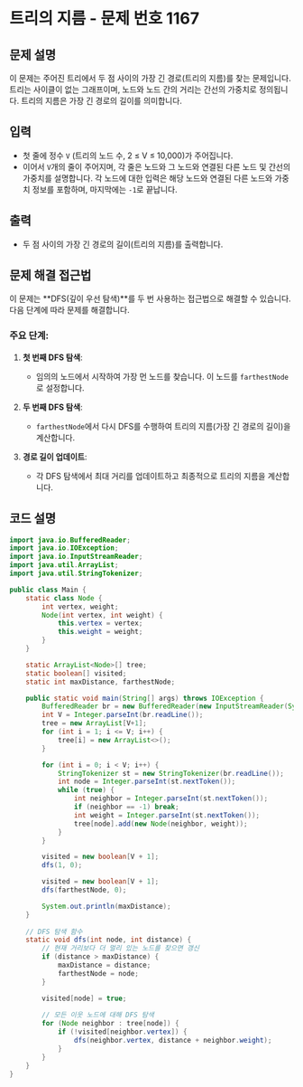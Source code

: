 # 트리의 지름 - 문제 번호 1167

## 문제 설명

이 문제는 주어진 트리에서 두 점 사이의 가장 긴 경로(트리의 지름)를 찾는 문제입니다. 트리는 사이클이 없는 그래프이며, 노드와 노드 간의 거리는 간선의 가중치로 정의됩니다. 트리의 지름은 가장 긴 경로의 길이를 의미합니다.

## 입력

- 첫 줄에 정수 `V` (트리의 노드 수, 2 ≤ V ≤ 10,000)가 주어집니다.
- 이어서 `V`개의 줄이 주어지며, 각 줄은 노드와 그 노드와 연결된 다른 노드 및 간선의 가중치를 설명합니다. 각 노드에 대한 입력은 해당 노드와 연결된 다른 노드와 가중치 정보를 포함하며, 마지막에는 `-1`로 끝납니다.

## 출력

- 두 점 사이의 가장 긴 경로의 길이(트리의 지름)를 출력합니다.

## 문제 해결 접근법

이 문제는 **DFS(깊이 우선 탐색)**를 두 번 사용하는 접근법으로 해결할 수 있습니다. 다음 단계에 따라 문제를 해결합니다.

### 주요 단계:

1. **첫 번째 DFS 탐색**:
   - 임의의 노드에서 시작하여 가장 먼 노드를 찾습니다. 이 노드를 `farthestNode`로 설정합니다.

2. **두 번째 DFS 탐색**:
   - `farthestNode`에서 다시 DFS를 수행하여 트리의 지름(가장 긴 경로의 길이)을 계산합니다.

3. **경로 길이 업데이트**:
   - 각 DFS 탐색에서 최대 거리를 업데이트하고 최종적으로 트리의 지름을 계산합니다.

## 코드 설명

```java
import java.io.BufferedReader;
import java.io.IOException;
import java.io.InputStreamReader;
import java.util.ArrayList;
import java.util.StringTokenizer;

public class Main {
    static class Node {
        int vertex, weight;
        Node(int vertex, int weight) {
            this.vertex = vertex;
            this.weight = weight;
        }
    }

    static ArrayList<Node>[] tree;
    static boolean[] visited;
    static int maxDistance, farthestNode;

    public static void main(String[] args) throws IOException {
        BufferedReader br = new BufferedReader(new InputStreamReader(System.in));
        int V = Integer.parseInt(br.readLine());
        tree = new ArrayList[V+1];
        for (int i = 1; i <= V; i++) {
            tree[i] = new ArrayList<>();
        }

        for (int i = 0; i < V; i++) {
            StringTokenizer st = new StringTokenizer(br.readLine());
            int node = Integer.parseInt(st.nextToken());
            while (true) {
                int neighbor = Integer.parseInt(st.nextToken());
                if (neighbor == -1) break;
                int weight = Integer.parseInt(st.nextToken());
                tree[node].add(new Node(neighbor, weight));
            }
        }

        visited = new boolean[V + 1];
        dfs(1, 0);

        visited = new boolean[V + 1];
        dfs(farthestNode, 0);

        System.out.println(maxDistance);
    }
    
    // DFS 탐색 함수
    static void dfs(int node, int distance) {
        // 현재 거리보다 더 멀리 있는 노드를 찾으면 갱신
        if (distance > maxDistance) {
            maxDistance = distance;
            farthestNode = node;
        }

        visited[node] = true;
        
        // 모든 이웃 노드에 대해 DFS 탐색
        for (Node neighbor : tree[node]) {
            if (!visited[neighbor.vertex]) {
                dfs(neighbor.vertex, distance + neighbor.weight);
            }
        }
    }
}
